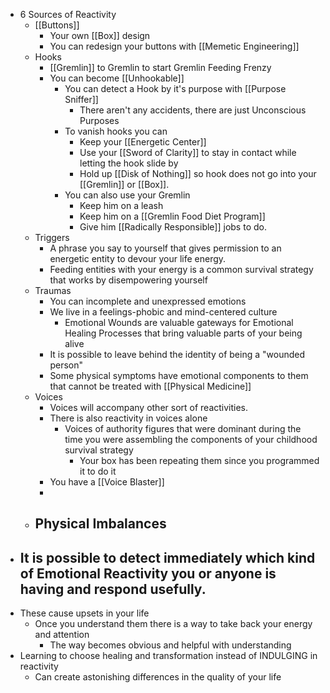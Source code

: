 - 6 Sources of Reactivity
	- [[Buttons]]
		- Your own [[Box]] design
		- You can redesign your buttons with [[Memetic Engineering]]
	- Hooks
		- [[Gremlin]] to Gremlin to start Gremlin Feeding Frenzy
		- You can become [[Unhookable]]
			- You can detect a Hook by it's purpose with [[Purpose Sniffer]]
				- There aren't any accidents, there are just Unconscious Purposes
			- To vanish hooks you can
				- Keep your [[Energetic Center]]
				- Use your [[Sword of Clarity]] to stay in contact while letting the hook slide by
				- Hold up [[Disk of Nothing]] so hook does not go into your [[Gremlin]] or [[Box]].
			- You can also use your Gremlin
				- Keep him on a leash
				- Keep him on a [[Gremlin Food Diet Program]]
				- Give him [[Radically Responsible]] jobs to do.
	- Triggers
		- A phrase you say to yourself that gives permission to an energetic entity to devour your life energy.
		- Feeding entities with your energy is a common survival strategy that works by disempowering yourself
	- Traumas
		- You can incomplete and unexpressed emotions
		- We live in a feelings-phobic and mind-centered culture
			- Emotional Wounds are valuable gateways for Emotional Healing Processes that bring valuable parts of your being alive
		- It is possible to leave behind the identity of being a "wounded person"
		- Some physical symptoms have emotional components to them that cannot be treated with [[Physical Medicine]]
	- Voices
		- Voices will accompany other sort of reactivities.
		- There is also reactivity in voices alone
			- Voices of authority figures that were dominant during the time you were assembling the components of your childhood survival strategy
				- Your box has been repeating them since you programmed it to do it
		- You have a [[Voice Blaster]]
		-
	- Physical Imbalances
		-
- It is possible to detect immediately which kind of Emotional Reactivity you or anyone is having and respond usefully.
	-
- These cause upsets in your life
	- Once you understand them there is a way to take back your energy and attention
		- The way becomes obvious and helpful with understanding
- Learning to choose healing and transformation instead of INDULGING in reactivity
	- Can create astonishing differences in the quality of your life